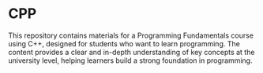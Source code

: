 # CPP
This repository contains materials for a Programming Fundamentals course using C++, designed for students who want to learn programming. The content provides a clear and in-depth understanding of key concepts at the university level, helping learners build a strong foundation in programming.
